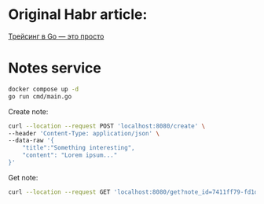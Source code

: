 # Original Habr article:

[Трейсинг в Go — это просто](https://habr.com/ru/post/710644/)

# Notes service

```bash
docker compose up -d 
go run cmd/main.go
```

Create note:
```bash
curl --location --request POST 'localhost:8080/create' \
--header 'Content-Type: application/json' \
--data-raw '{
    "title":"Something interesting",
    "content": "Lorem ipsum..."
}'
```

Get note: 

```bash
curl --location --request GET 'localhost:8080/get?note_id=7411ff79-fd1d-46ab-b9f8-21105cd770ce'
```